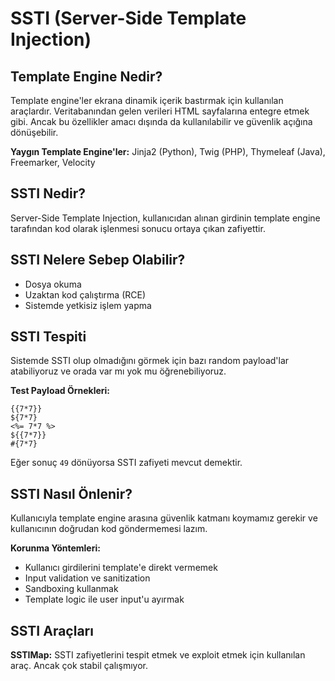 # SSTI (Server-Side Template Injection)

## Template Engine Nedir?

Template engine'ler ekrana dinamik içerik bastırmak için kullanılan araçlardır. Veritabanından gelen verileri HTML sayfalarına entegre etmek gibi. Ancak bu özellikler amacı dışında da kullanılabilir ve güvenlik açığına dönüşebilir.

**Yaygın Template Engine'ler:** Jinja2 (Python), Twig (PHP), Thymeleaf (Java), Freemarker, Velocity

## SSTI Nedir?

Server-Side Template Injection, kullanıcıdan alınan girdinin template engine tarafından kod olarak işlenmesi sonucu ortaya çıkan zafiyettir.

## SSTI Nelere Sebep Olabilir?

- Dosya okuma
- Uzaktan kod çalıştırma (RCE)
- Sistemde yetkisiz işlem yapma

## SSTI Tespiti

Sistemde SSTI olup olmadığını görmek için bazı random payload'lar atabiliyoruz ve orada var mı yok mu öğrenebiliyoruz.

**Test Payload Örnekleri:**
```
{{7*7}}
${7*7}
<%= 7*7 %>
${{7*7}}
#{7*7}
```

Eğer sonuç `49` dönüyorsa SSTI zafiyeti mevcut demektir.

## SSTI Nasıl Önlenir?

Kullanıcıyla template engine arasına güvenlik katmanı koymamız gerekir ve kullanıcının doğrudan kod göndermemesi lazım.

**Korunma Yöntemleri:**
- Kullanıcı girdilerini template'e direkt vermemek
- Input validation ve sanitization
- Sandboxing kullanmak
- Template logic ile user input'u ayırmak

## SSTI Araçları

**SSTIMap:** SSTI zafiyetlerini tespit etmek ve exploit etmek için kullanılan araç. Ancak çok stabil çalışmıyor.
